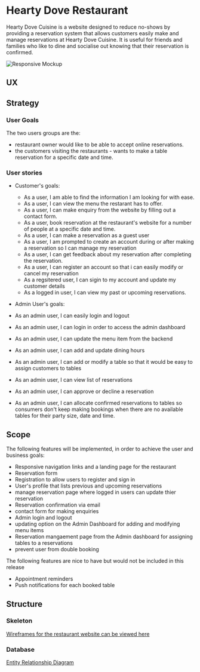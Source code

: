 # Hearty Dove Restaurant

Hearty Dove Cuisine is a website designed to reduce no-shows by providing a reservation system that allows customers easily make and manage reservations at Hearty Dove Cuisine. It is useful for friends and families who like to dine and socialise out knowing that their reservation is confirmed.

![Responsive Mockup](#)

## UX

## Strategy

### User Goals
The two users groups are the:
- restaurant owner would like to be able to accept online reservations.
- the customers visiting the restaurants - wants to make a table reservation for a specific date and time.

### User stories
- Customer's goals:
  - As a user, I am able to find the information I am looking for with ease.
  - As a user, I can view the menu the restarant has to offer.
  - As a user, I can make enquiry from the website by filling out a contact form.
  - As a user, book reservation at the restaurant's website for a number of people at a specific date and time.
  - As a user, I can make a reservation as a guest user
  - As a user, I am prompted to create an account during or after making a reservation so I can manage my reservation
  - As a user, I can get feedback about my reservation after completing the reservation.
  - As a user, I can register an account so that i can easily modify or cancel my reservation
  - As a regsitered user, I can sigin to my account and update my customer details
  - As a logged in user, I can view my past or upcoming reservations.

- Admin User's goals:
 - As an admin user, I can easily login and logout
 - As an admin user, I can login in order to access the admin dashboard
 - As an admin user, I can update the menu item from the backend
 - As an admin user, I can add and update dining hours
 - As an admin user, I can add or modify a table so that it would be easy to assign customers to tables
 - As an admin user, I can view list of reservations
 - As an admin user, I can approve or decline a reservation
 - As an admin user, I can allocate confirmed reservations to tables so consumers don't keep making bookings
   when there are no available tables for their party size, date and time.

## Scope 
The following features will be implemented, in order to achieve the user and business goals: 
- Responsive navigation links and a landing page for the restaurant
- Reservation form
- Registration to allow users to register and sign in
- User's profile that lists previous and upcoming reservations
- manage reservation page where logged in users can update thier reservation
- Reservation confirmation via email
- contact form for making enquiries
- Admin login and logout
- updating option on the Admin Dashboard for adding and modifying menu items
- Reservation mangaement page from the Admin dashboard for assigning tables to a reservations
- prevent user from double booking

The following features are nice to have but would not be included in this release
- Appointment reminders
- Push notifications for each booked table

## Structure

### Skeleton
[Wireframes for the restaurant website can be viewed here](docs/wireframes/frontend.pdf)

### Database 
[Entity Relationship Diagram](docs/data_model/restaurant_reservation.png)